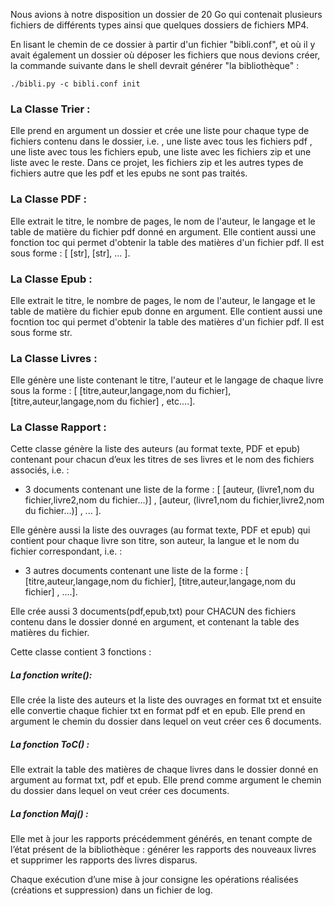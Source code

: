 Nous avions à notre disposition un dossier de 20 Go qui contenait plusieurs fichiers de différents types ainsi que quelques dossiers de fichiers MP4. 

En lisant le chemin de ce dossier à partir d'un fichier "bibli.conf", et où il y avait également un dossier où déposer les fichiers que nous devions créer, la commande suivante dans le shell devrait générer "la bibliothèque" :

```
./bibli.py -c bibli.conf init
```

### La Classe Trier :

Elle prend en argument un dossier et crée une liste pour chaque type de fichiers contenu dans le dossier, i.e. , une liste avec tous les fichiers pdf , une liste avec tous les fichiers epub, une liste avec les fichiers zip et une liste avec le reste.
Dans ce projet, les fichiers zip et les autres types de fichiers autre que les pdf et les epubs ne sont pas traités.

### La Classe PDF :

Elle extrait le titre, le nombre de pages, le nom de l'auteur, le langage et le table de matière du fichier pdf donné en argument.
Elle contient aussi une fonction toc qui permet d'obtenir la table des matières d'un fichier pdf. Il est sous forme : [ [str], [str], ... ].

### La Classe Epub :

Elle extrait le titre, le nombre de pages, le nom de l'auteur, le langage et le table de matière du fichier epub donne en argument.
Elle contient aussi une focntion toc qui permet d'obtenir la table des matières d'un fichier pdf. Il est sous forme str.

### La Classe Livres :

Elle génère une liste contenant le titre, l'auteur et le langage de chaque livre sous la forme : [ [titre,auteur,langage,nom du fichier], [titre,auteur,langage,nom du fichier] , etc....].
 
### La Classe Rapport :

Cette classe génère la liste des auteurs (au format texte, PDF et epub) contenant pour chacun d’eux les titres de ses livres et le nom des fichiers associés, i.e. :
 - 3 documents contenant une liste de la forme : [ [auteur, (livre1,nom du fichier,livre2,nom du fichier...)] , [auteur, (livre1,nom du fichier,livre2,nom du fichier...)] , ... ].

Elle génère aussi la liste des ouvrages (au format texte, PDF et epub) qui contient pour chaque livre son titre, son auteur, la langue et le nom du fichier correspondant, i.e. :
 - 3 autres documents contenant une liste de la forme : [ [titre,auteur,langage,nom du fichier], [titre,auteur,langage,nom du fichier] , ....].

Elle crée aussi 3 documents(pdf,epub,txt) pour CHACUN des fichiers contenu dans le dossier donné en argument, et contenant la table des matières du fichier.

Cette classe contient 3 fonctions :

##### La fonction write(): 

Elle crée la liste des auteurs et la liste des ouvrages en format txt et ensuite elle convertie chaque fichier txt en format pdf et en epub.
Elle prend en argument le chemin du dossier dans lequel on veut créer ces 6 documents.
 
##### La fonction ToC() :
Elle extrait la table des matières de chaque livres dans le dossier donné en argument au format txt, pdf et epub.
Elle prend comme argument le chemin du dossier dans lequel on veut créer ces documents.
 
##### La fonction Maj() :

Elle met à jour les rapports précédemment générés, en tenant compte de l’état présent de la bibliothèque : générer les rapports des nouveaux livres et supprimer les rapports des livres disparus.

Chaque exécution d’une mise à jour consigne les opérations réalisées (créations et suppression) dans un fichier de log.
